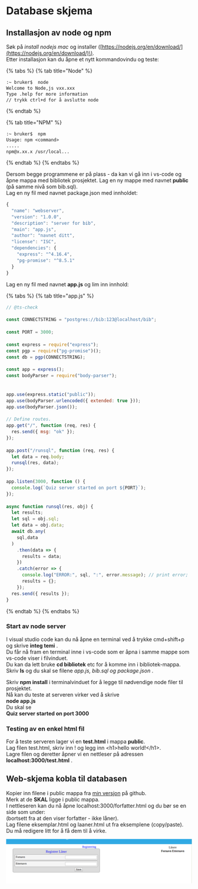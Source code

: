 # Database skjema

## Installasjon av node og npm

Søk på _install nodejs mac_ og installer \([https://nodejs.org/en/download/](https://nodejs.org/en/download/)\).  
Etter installasjon kan du åpne et nytt kommandovindu og teste:

{% tabs %}
{% tab title="Node" %}
```text
:~ bruker$  node
Welcome to Node,js vxx.xxx
Type .help for more information
// trykk ctrl+d for å avslutte node
```
{% endtab %}

{% tab title="NPM" %}
```
:~ bruker$  npm
Usage: npm <command>
.....
npm@x.xx.x /usr/local...
```
{% endtab %}
{% endtabs %}

Dersom begge programmene er på plass - da kan vi gå inn i vs-code og åpne mappa med bibliotek prosjektet. Lag en ny mappe med navnet **public** \(på samme nivå som bib.sql\).  
Lag en ny fil med navnet package.json med innholdet:

```javascript
{
  "name": "webserver",
  "version": "1.0.0",
  "description": "server for bib",
  "main": "app.js",
  "author": "navnet ditt",
  "license": "ISC",
  "dependencies": {
    "express": "^4.16.4",
    "pg-promise": "^8.5.1"
  }
}
```

Lag en ny fil med navnet **app.js** og lim inn innhold:

{% tabs %}
{% tab title="app.js" %}
```javascript
// @ts-check

const CONNECTSTRING = "postgres://bib:123@localhost/bib";

const PORT = 3000;

const express = require("express");
const pgp = require("pg-promise")();
const db = pgp(CONNECTSTRING);

const app = express();
const bodyParser = require("body-parser");


app.use(express.static("public"));
app.use(bodyParser.urlencoded({ extended: true }));
app.use(bodyParser.json());

// Define routes.
app.get("/", function (req, res) {
  res.send({ msg: "ok" });
});

app.post("/runsql", function (req, res) {
  let data = req.body;
  runsql(res, data);
});

app.listen(3000, function () {
  console.log(`Quiz server started on port ${PORT}`);
});

async function runsql(res, obj) {
  let results;
  let sql = obj.sql;
  let data = obj.data;
  await db.any(
    sql,data
  )
    .then(data => {
      results = data;
    })
    .catch(error => {
      console.log("ERROR:", sql, ":", error.message); // print error;
      results = {};
    });
  res.send({ results });
}
```
{% endtab %}
{% endtabs %}

### Start av node server

I visual studio code kan du nå åpne en terminal ved å trykke cmd+shift+p og skrive **integ temi** .  
Du får nå fram en terminal inne i vs-code som er åpna i samme mappe som vs-code viser i filvinduet.  
Du kan da lett bruke **cd bibliotek** etc for å komme inn i bibliotek-mappa.  
Skriv **ls** og du skal se filene _app.js, bib.sql og package.json_ .

Skriv **npm install** i terminalvinduet for å legge til nødvendige node filer til prosjektet.  
Nå kan du teste at serveren virker ved å skrive  
**node app.js**   
Du skal se  
**Quiz server started on port 3000**

### **Testing av en enkel html fil**

For å teste serveren lager vi en **test.html** i mappa **public**.  
Lag filen test.html, skriv inn ! og legg inn &lt;h1&gt;hello world!&lt;/h1&gt;.  
Lagre filen og deretter åpner vi en nettleser på adressen **localhost:3000/test.html** .

## Web-skjema kobla til databasen

Kopier inn filene i public mappa fra [min versjon](https://github.com/audunhauge/audunhauge.github.io/tree/master/it1/Bibliotek/public) på github.  
Merk at de **SKAL** ligge i public mappa.  
I nettleseren kan du nå åpne localhost:3000/forfatter.html og du bør se en side som under:  
\(bortsett fra at den viser forfatter - ikke låner\).  
Lag filene eksemplar.html og laaner.html ut fra eksemplene \(copy/paste\).  
Du må redigere litt for å få dem til å virke.

![forfatter](../../.gitbook/assets/forfatter.png)



